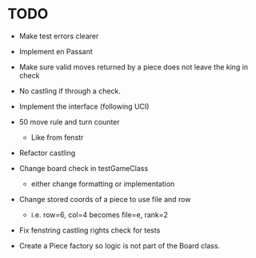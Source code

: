 # TODO
- Make test errors clearer
- Implement en Passant
- Make sure valid moves returned by a piece does not leave the king in check
- No castling if through a check.
- Implement the interface (following UCI)
- 50 move rule and turn counter
    - Like from fenstr
- Refactor castling
- Change board check in testGameClass 
    - either change formatting or implementation
- Change stored coords of a piece to use file and row
    - i.e. row=6, col=4 becomes file=e, rank=2

- Fix fenstring castling rights check for tests
- Create a Piece factory so logic is not part of the Board class.